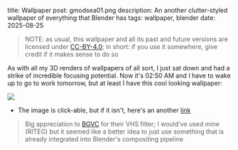 title: Wallpaper post: gmodsea01.png
description: An another clutter-styled wallpaper of everything that Blender has
tags: wallpaper, blender
date: 2025-08-25

> NOTE: as usual, this wallpaper and all its past and future versions are licensed under [CC-BY-4.0](https://creativecommons.org/licenses/by/4.0/deed); in short: if you use it somewhere, give credit if it makes sense to do so    

As with all my 3D renders of wallpapers of all sort, I just sat down and had a strike of incredible focusing potential. Now it's 02:50 AM and I have to wake up to go to work tomorrow, but at least I have this cool looking wallpaper:  

[![](2025-08-25.wallpaper/gmodsea01-web.jpg)](2025-08-25.wallpaper/gmodsea01.png)  

* The image is click-able, but if it isn't, here's an another [link](2025-08-25.wallpaper/gmodsea01.png)  

> Big appreciation to [BGVC](https://bg123.gitlab.io) for their VHS filter; I would've used mine (RITEG) but it seemed like a better idea to just use something that is already integrated into Blender's compositing pipeline  
